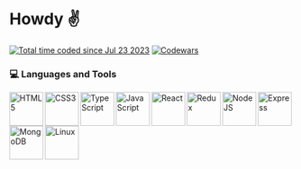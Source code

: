 # Howdy ✌️

<a href="https://wakatime.com/@dbab2cf8-0b11-4d10-92dd-172059f5b7e0" target="_blank" rel="noopener noreferrer"><img src="https://wakatime.com/badge/user/dbab2cf8-0b11-4d10-92dd-172059f5b7e0.svg" alt="Total time coded since Jul 23 2023" /></a>
<a href="https://www.codewars.com/users/Hudz-Roman/" target="_blank" rel="noopener noreferrer"><img src="https://www.codewars.com/users/Hudz-Roman/badges/small" alt="Codewars"></a>

### 💻 Languages and Tools

<img align="left" alt="HTML5" width="60px" src="https://cdn.jsdelivr.net/gh/devicons/devicon/icons/html5/html5-plain.svg" />

<img align="left" alt="CSS3" width="60px" src="https://cdn.jsdelivr.net/gh/devicons/devicon/icons/css3/css3-plain.svg"  />

<img align="left" alt="TypeScript" width="60px" src="https://cdn.jsdelivr.net/gh/devicons/devicon@latest/icons/typescript/typescript-original.svg"/>

<img align="left" alt="JavaScript" width="60px" src="https://cdn.jsdelivr.net/gh/devicons/devicon/icons/javascript/javascript-plain.svg"/>

<img align="left" alt="React" width="60px" src="https://cdn.jsdelivr.net/gh/devicons/devicon/icons/react/react-original.svg" />

<img align="left" alt="Redux" width="60px" src="https://cdn.jsdelivr.net/gh/devicons/devicon@latest/icons/redux/redux-original.svg" />

<img align="left" alt="NodeJS" width="60px" src="https://cdn.jsdelivr.net/gh/devicons/devicon@latest/icons/nodejs/nodejs-plain-wordmark.svg" />

<img align="left" alt="Express" width="60px" src="https://cdn.jsdelivr.net/gh/devicons/devicon@latest/icons/express/express-original.svg" />

<img align="left" alt="MongoDB" width="60px" src="https://cdn.jsdelivr.net/gh/devicons/devicon@latest/icons/mongodb/mongodb-plain-wordmark.svg" />



<img align="left" alt="Linux" width="60px" src="https://cdn.jsdelivr.net/gh/devicons/devicon/icons/linux/linux-original.svg" />
